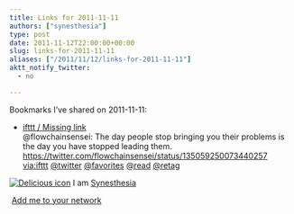 ```yaml
---
title: Links for 2011-11-11
authors: ["synesthesia"]
type: post
date: 2011-11-12T22:00:00+00:00
slug: links-for-2011-11-11 
aliases: ["/2011/11/12/links-for-2011-11-11"]
aktt_notify_twitter:
  - no

---
```

Bookmarks I&#8217;ve shared on 2011-11-11:

  * [ifttt / Missing link][1]  
    @flowchainsensei: The day people stop bringing you their problems is the day you have stopped leading them. https://twitter.com/flowchainsensei/status/135059250073440257  
    [via:ifttt][2]  [@twitter][3]  [@favorites][4]  [@read][5]  [@retag][6] 

<p class="deliciouslink">
  <a href="https://del.icio.us/synesthesia" title="See all my bookmarks on del.icio.us"><img src="https://www.synesthesia.co.uk/images/deliciousicon.jpg" alt="Delicious icon" /></a>&nbsp;I am <a href="https://del.icio.us/synesthesia" title="See all my bookmarks on del.icio.us">Synesthesia</a>
</p>

<p class="deliciouslink">
  <a href="https://del.icio.us/network?add=synesthesia" title="Add me to your del.icio.us network"><img src="https://www.synesthesia.co.uk/images/add.gif" alt="" /></a>&nbsp;<a href="https://del.icio.us/network?add=synesthesia" title="Add me to your del.icio.us network">Add me to your network</a>
</p>

 [1]: https://ifttt.com/missing_link?1321050569
 [2]: https://www.delicious.com/synesthesia/via%3Aifttt
 [3]: https://www.delicious.com/synesthesia/+%40twitter
 [4]: https://www.delicious.com/synesthesia/+%40favorites
 [5]: https://www.delicious.com/synesthesia/+%40read
 [6]: https://www.delicious.com/synesthesia/+%40retag